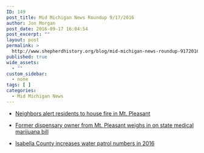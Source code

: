 ```yaml
---
ID: 149
post_title: Mid Michigan News Roundup 9/17/2016
author: Jon Morgan
post_date: 2016-09-17 16:04:54
post_excerpt: ""
layout: post
permalink: >
  http://www.shepherdhistory.org/blog/mid-michigan-news-roundup-9172016/
published: true
wide_assets:
  - ""
custom_sidebar:
  - none
tags: [ ]
categories:
  - Mid Michigan News
---
```

<ul>
 	<li>
<p class="title entry-title cleanprint-title"><a href="http://www.themorningsun.com/general-news/20160916/neighbors-alert-residents-to-house-fire-in-mt-pleasant">Neighbors alert residents to house fire in Mt. Pleasant</a></p>
</li>
 	<li>
<p class="title entry-title cleanprint-title"><a href="http://www.themorningsun.com/general-news/20160917/former-dispensary-owner-from-mt-pleasant-weighs-in-on-state-medical-marijuana-bill">Former dispensary owner from Mt. Pleasant weighs in on state medical marijuana bill</a></p>
</li>
 	<li>
<p class="title entry-title cleanprint-title"><a href="http://www.themorningsun.com/general-news/20160917/isabella-county-increases-water-patrol-numbers-in-2016">Isabella County increases water patrol numbers in 2016</a></p>
</li>
</ul>